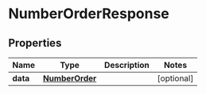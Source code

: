 

# NumberOrderResponse

## Properties

Name | Type | Description | Notes
------------ | ------------- | ------------- | -------------
**data** | [**NumberOrder**](NumberOrder.md) |  |  [optional]



